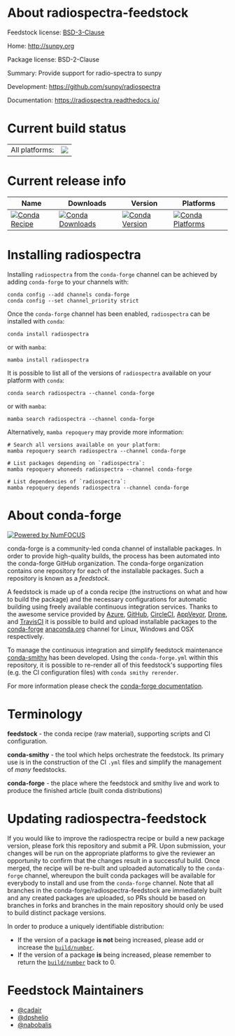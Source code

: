 About radiospectra-feedstock
============================

Feedstock license: [BSD-3-Clause](https://github.com/conda-forge/radiospectra-feedstock/blob/main/LICENSE.txt)

Home: http://sunpy.org

Package license: BSD-2-Clause

Summary: Provide support for radio-spectra to sunpy

Development: https://github.com/sunpy/radiospectra

Documentation: https://radiospectra.readthedocs.io/

Current build status
====================


<table><tr><td>All platforms:</td>
    <td>
      <a href="https://dev.azure.com/conda-forge/feedstock-builds/_build/latest?definitionId=3491&branchName=main">
        <img src="https://dev.azure.com/conda-forge/feedstock-builds/_apis/build/status/radiospectra-feedstock?branchName=main">
      </a>
    </td>
  </tr>
</table>

Current release info
====================

| Name | Downloads | Version | Platforms |
| --- | --- | --- | --- |
| [![Conda Recipe](https://img.shields.io/badge/recipe-radiospectra-green.svg)](https://anaconda.org/conda-forge/radiospectra) | [![Conda Downloads](https://img.shields.io/conda/dn/conda-forge/radiospectra.svg)](https://anaconda.org/conda-forge/radiospectra) | [![Conda Version](https://img.shields.io/conda/vn/conda-forge/radiospectra.svg)](https://anaconda.org/conda-forge/radiospectra) | [![Conda Platforms](https://img.shields.io/conda/pn/conda-forge/radiospectra.svg)](https://anaconda.org/conda-forge/radiospectra) |

Installing radiospectra
=======================

Installing `radiospectra` from the `conda-forge` channel can be achieved by adding `conda-forge` to your channels with:

```
conda config --add channels conda-forge
conda config --set channel_priority strict
```

Once the `conda-forge` channel has been enabled, `radiospectra` can be installed with `conda`:

```
conda install radiospectra
```

or with `mamba`:

```
mamba install radiospectra
```

It is possible to list all of the versions of `radiospectra` available on your platform with `conda`:

```
conda search radiospectra --channel conda-forge
```

or with `mamba`:

```
mamba search radiospectra --channel conda-forge
```

Alternatively, `mamba repoquery` may provide more information:

```
# Search all versions available on your platform:
mamba repoquery search radiospectra --channel conda-forge

# List packages depending on `radiospectra`:
mamba repoquery whoneeds radiospectra --channel conda-forge

# List dependencies of `radiospectra`:
mamba repoquery depends radiospectra --channel conda-forge
```


About conda-forge
=================

[![Powered by
NumFOCUS](https://img.shields.io/badge/powered%20by-NumFOCUS-orange.svg?style=flat&colorA=E1523D&colorB=007D8A)](https://numfocus.org)

conda-forge is a community-led conda channel of installable packages.
In order to provide high-quality builds, the process has been automated into the
conda-forge GitHub organization. The conda-forge organization contains one repository
for each of the installable packages. Such a repository is known as a *feedstock*.

A feedstock is made up of a conda recipe (the instructions on what and how to build
the package) and the necessary configurations for automatic building using freely
available continuous integration services. Thanks to the awesome service provided by
[Azure](https://azure.microsoft.com/en-us/services/devops/), [GitHub](https://github.com/),
[CircleCI](https://circleci.com/), [AppVeyor](https://www.appveyor.com/),
[Drone](https://cloud.drone.io/welcome), and [TravisCI](https://travis-ci.com/)
it is possible to build and upload installable packages to the
[conda-forge](https://anaconda.org/conda-forge) [anaconda.org](https://anaconda.org/)
channel for Linux, Windows and OSX respectively.

To manage the continuous integration and simplify feedstock maintenance
[conda-smithy](https://github.com/conda-forge/conda-smithy) has been developed.
Using the ``conda-forge.yml`` within this repository, it is possible to re-render all of
this feedstock's supporting files (e.g. the CI configuration files) with ``conda smithy rerender``.

For more information please check the [conda-forge documentation](https://conda-forge.org/docs/).

Terminology
===========

**feedstock** - the conda recipe (raw material), supporting scripts and CI configuration.

**conda-smithy** - the tool which helps orchestrate the feedstock.
                   Its primary use is in the construction of the CI ``.yml`` files
                   and simplify the management of *many* feedstocks.

**conda-forge** - the place where the feedstock and smithy live and work to
                  produce the finished article (built conda distributions)


Updating radiospectra-feedstock
===============================

If you would like to improve the radiospectra recipe or build a new
package version, please fork this repository and submit a PR. Upon submission,
your changes will be run on the appropriate platforms to give the reviewer an
opportunity to confirm that the changes result in a successful build. Once
merged, the recipe will be re-built and uploaded automatically to the
`conda-forge` channel, whereupon the built conda packages will be available for
everybody to install and use from the `conda-forge` channel.
Note that all branches in the conda-forge/radiospectra-feedstock are
immediately built and any created packages are uploaded, so PRs should be based
on branches in forks and branches in the main repository should only be used to
build distinct package versions.

In order to produce a uniquely identifiable distribution:
 * If the version of a package **is not** being increased, please add or increase
   the [``build/number``](https://docs.conda.io/projects/conda-build/en/latest/resources/define-metadata.html#build-number-and-string).
 * If the version of a package **is** being increased, please remember to return
   the [``build/number``](https://docs.conda.io/projects/conda-build/en/latest/resources/define-metadata.html#build-number-and-string)
   back to 0.

Feedstock Maintainers
=====================

* [@cadair](https://github.com/cadair/)
* [@dpshelio](https://github.com/dpshelio/)
* [@nabobalis](https://github.com/nabobalis/)

